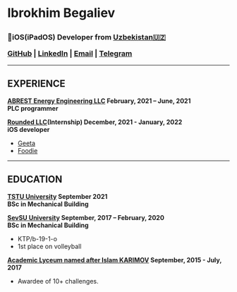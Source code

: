 <b><h1> Ibrokhim Begaliev</h></b>

<b><h3> iOS(iPadOS) Developer  from  [Uzbekistan🇺🇿](https://en.wikipedia.org/wiki/Uzbekistan)</b></h>

[GitHub](https://github.com/ibegaliev) | [LinkedIn](https://www.linkedin.com/in/ibegaliev/) | [Email](mailto:ibrohimbek2048@gmail.com) | [Telegram](https://t.me/ibegalievblogi)

---

EXPERIENCE
-
**[ABREST Energy Engineering LLC](http://abrest.uz/) February, 2021 – June, 2021 <br>
PLC programmer**

**[Rounded LLC](https://www.instagram.com/rndd.llc/)(Internship) December, 2021 - January, 2022 <br>
iOS developer**
- [Geeta](https://github.com/ibegaliev/Geeta)
- [Foodie](https://github.com/ibegaliev/Fooder)

---

EDUCATION
-

**[TSTU University](http://tdtu.uz/) September 2021 <br>
BSc in Mechanical Building**

**[SevSU University](https://www.sevsu.ru/) September, 2017 – February, 2020 <br>
BSc in Mechanical Building**

 - KTP/b-19-1-o
 - 1st place on volleyball
 
**[Academic Lyceum named after Islam KARIMOV](https://alkt.uz/) September, 2015 - July, 2017 <br>**

  - Awardee of 10+ challenges.
